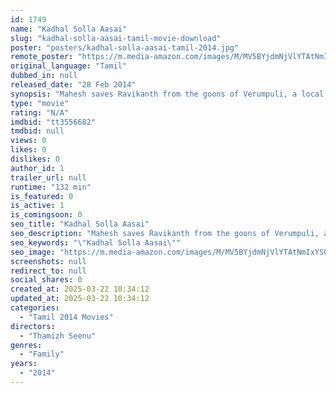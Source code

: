 ```yaml
---
id: 1749
name: "Kadhal Solla Aasai"
slug: "kadhal-solla-aasai-tamil-movie-download"
poster: "posters/kadhal-solla-aasai-tamil-2014.jpg"
remote_poster: "https://m.media-amazon.com/images/M/MV5BYjdmNjVlYTAtNmIxYS00YTUzLTgyNzQtMjYzODQ5MDExNmNmXkEyXkFqcGdeQXVyNTM3MDMyMDQ@._V1_SX300.jpg"
original_language: "Tamil"
dubbed_in: null
released_date: "28 Feb 2014"
synopsis: "Mahesh saves Ravikanth from the goons of Verumpuli, a local politician whose enemity the businessman has earned as a result of beating him to a deal. In the hope that his job will help him get close to Suchi and eventually win her..."
type: "movie"
rating: "N/A"
imdbid: "tt3556682"
tmdbid: null
views: 0
likes: 0
dislikes: 0
author_id: 1
trailer_url: null
runtime: "132 min"
is_featured: 0
is_active: 1
is_comingsoon: 0
seo_title: "Kadhal Solla Aasai"
seo_description: "Mahesh saves Ravikanth from the goons of Verumpuli, a local politician whose enemity the businessman has earned as a result of beating him to a deal. In the hope that his job will help him get close to Suchi and eventually win her..."
seo_keywords: "\"Kadhal Solla Aasai\""
seo_image: "https://m.media-amazon.com/images/M/MV5BYjdmNjVlYTAtNmIxYS00YTUzLTgyNzQtMjYzODQ5MDExNmNmXkEyXkFqcGdeQXVyNTM3MDMyMDQ@._V1_SX300.jpg"
screenshots: null
redirect_to: null
social_shares: 0
created_at: 2025-03-22 10:34:12
updated_at: 2025-03-22 10:34:12
categories:
  - "Tamil 2014 Movies"
directors:
  - "Thamizh Seenu"
genres:
  - "Family"
years:
  - "2014"
---
```

